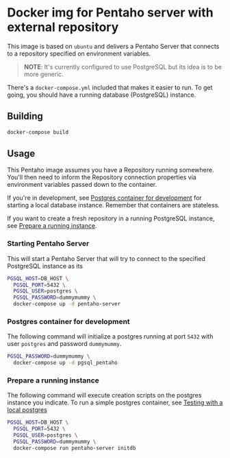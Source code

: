 # Docker img for Pentaho server with external repository

This image is based on `ubuntu` and delivers a Pentaho Server that connects to a repository specified on environment variables.

> **NOTE**: It's currently configured to use PostgreSQL but its idea is to be more generic.

There's a `docker-compose.yml` included that makes it easier to run. To get going, you should have a running database (PostgreSQL) instance.

## Building

```bash
docker-compose build
```

## Usage

This Pentaho image assumes you have a Repository running somewhere. You'll then need to inform the Repository connection properties via environment variables passed down to the container.

If you're in development, see [Postgres container for development](#Postgres-container-for-development) for starting a local database instance. Remember that containers are stateless.

If you want to create a fresh repository in a running PostgreSQL instance, see [Prepare a running instance](#prepare-a-running-instance).

### Starting Pentaho Server

This will start a Pentaho Server that will try to connect to the specified PostgreSQL instance as its 

```bash
PGSQL_HOST=DB_HOST \
  PGSQL_PORT=5432 \
  PGSQL_USER=postgres \
  PGSQL_PASSWORD=dummymummy \
  docker-compose up -d pentaho-server
```

### Postgres container for development

The following command will initialize a postgres running at port `5432` with user `postgres` and password
 `dummymummy`.

```sh
PGSQL_PASSWORD=dummymummy \
  docker-compose up -d pgsql_pentaho 
```
### Prepare a running instance

The following command will execute creation scripts on the postgres instance you indicate. To run a simple postgres container, see [Testing with a local postgres](#testing-with-a-local-postgres)

```bash
PGSQL_HOST=DB_HOST \
  PGSQL_PORT=5432 \
  PGSQL_USER=postgres \
  PGSQL_PASSWORD=dummymummy \
  docker-compose run pentaho-server initdb
```
